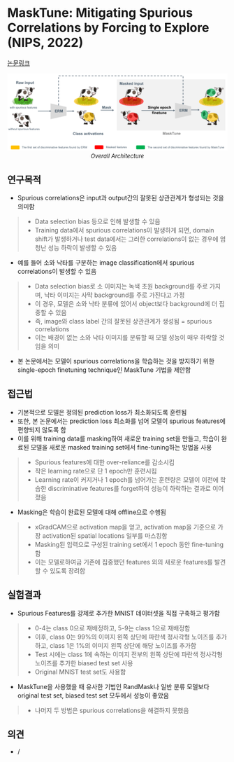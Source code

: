 # MaskTune: Mitigating Spurious Correlations by Forcing to Explore (NIPS, 2022)

[논문링크](https://proceedings.neurips.cc/paper_files/paper/2022/hash/93be245fce00a9bb2333c17ceae4b732-Abstract-Conference.html)

<p align="center">
    <img width="700" alt='fig1' src="./img/17_02_01.png?raw=true"></br>
    <em><font size=2>Overall Architecture</font></em>
</p>

## 연구목적
- Spurious correlations은 input과 output간의 잘못된 상관관계가 형성되는 것을 의미함
> - Data selection bias 등으로 인해 발생할 수 있음
> - Training data에서 spurious correlations이 발생하게 되면, domain shift가 발생하거나 test data에서는 그러한 correlations이 없는 경우에 엄청난 성능 하락이 발생할 수 있음
- 예를 들어 소와 낙타를 구분하는 image classification에서 spurious correlations이 발생할 수 있음
> - Data selection bias로 소 이미지는 녹색 초원 background를 주로 가지며, 낙타 이미지는 사막 background를 주로 가진다고 가정
> - 이 경우, 모델은 소와 낙타 분류에 있어서 object보다 background에 더 집중할 수 있음
> - 즉, image와 class label 간의 잘못된 상관관계가 생성됨 = spurious correlations
> - 이는 배경이 없는 소와 낙타 이미지를 분류할 때 모델 성능이 매우 하락할 것임을 의미
- 본 논문에서는 모델이 spurious correlations을 학습하는 것을 방지하기 위한 single-epoch finetuning technique인 MaskTune 기법을 제안함

## 접근법
- 기본적으로 모델은 정의된 prediction loss가 최소화되도록 훈련됨
- 또한, 본 논문에서는 prediction loss 최소화를 넘어 모델이 spurious features에 편향되지 않도록 함
- 이를 위해 training data를 masking하여 새로운 training set을 만들고, 학습이 완료된 모델을 새로운 masked training set에서 fine-tuning하는 방법을 사용
> - Spurious features에 대한 over-reliance를 감소시킴
> - 작은 learning rate으로 단 1 epoch만 훈련시킴
> - Learning rate이 커지거나 1 epoch를 넘어가는 훈련량은 모델이 이전에 학습한 discriminative features를 forget하여 성능이 하락하는 결과로 이어졌음
- Masking은 학습이 완료된 모델에 대해 offline으로 수행됨
> - xGradCAM으로 activation map을 얻고, activation map을 기준으로 가장 activation된 spatial locations 일부를 마스킹함
> - Masking된 입력으로 구성된 training set에서 1 epoch 동안 fine-tuning함
> - 이는 모델로하여금 기존에 집중했던 features 외의 새로운 features를 발견할 수 있도록 장려함

## 실험결과
- Spurious Features를 강제로 추가한 MNIST 데이터셋을 직접 구축하고 평가함
> - 0-4는 class 0으로 재배정하고, 5-9는 class 1으로 재배정함
> - 이후, class 0는 99%의 이미지 왼쪽 상단에 파란색 정사각형 노이즈를 추가하고, class 1은 1%의 이미지 왼쪽 상단에 해당 노이즈를 추가함
> - Test 시에는 class 1에 속하는 이미지 전부의 왼쪽 상단에 파란색 정사각형 노이즈를 추가한 biased test set 사용
> - Original MNIST test set도 사용함
- MaskTune을 사용했을 때 유사한 기법인 RandMask나 일반 분류 모델보다 original test set, biased test set 모두에서 성능이 좋았음
> - 나머지 두 방법은 spurious correlations을 해결하지 못했음

## 의견
- / 